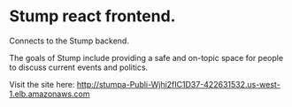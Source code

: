 # Stump react frontend.

Connects to the Stump backend.

The goals of Stump include providing a safe and on-topic space for people to discuss current events and politics.

Visit the site here: http://stumpa-Publi-Wjhi2fIC1D37-422631532.us-west-1.elb.amazonaws.com
